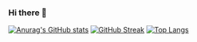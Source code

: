 ### Hi there 👋

<!--
**PaoloGuimalan/PaoloGuimalan** is a ✨ _special_ ✨ repository because its `README.md` (this file) appears on your GitHub profile.

Here are some ideas to get you started:

- 🔭 I’m currently working on ...
- 🌱 I’m currently learning ...
- 👯 I’m looking to collaborate on ...
- 🤔 I’m looking for help with ...
- 💬 Ask me about ...
- 📫 How to reach me: ...
- 😄 Pronouns: ...
- ⚡ Fun fact: ...
-->

[![Anurag's GitHub stats](https://github-readme-stats.vercel.app/api?username=PaoloGuimalan&show_icons=true&theme=radical)](https://github.com/anuraghazra/github-readme-stats) [![GitHub Streak](https://streak-stats.demolab.com?user=PaoloGuimalan&theme=radical)](https://git.io/streak-stats)
[![Top Langs](https://github-readme-stats.vercel.app/api/top-langs/?username=PaoloGuimalan&layout=compact&show_icons=true&theme=radical)](https://github.com/anuraghazra/github-readme-stats)
